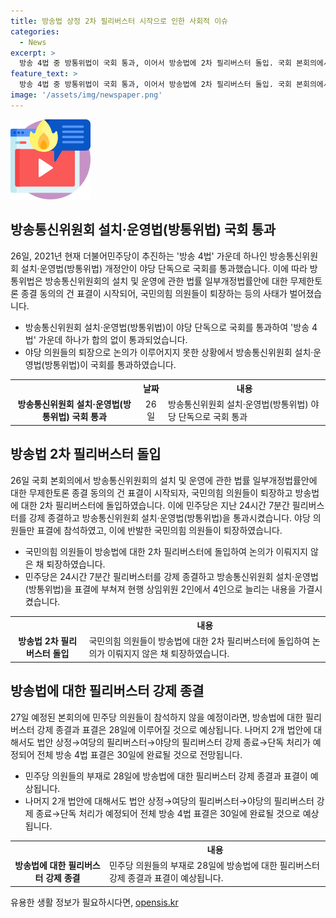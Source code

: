 ```yaml
---
title: 방송법 상정 2차 필리버스터 시작으로 인한 사회적 이슈
categories:
  - News
excerpt: >
  방송 4법 중 방통위법이 국회 통과, 이어서 방송법에 2차 필리버스터 돌입. 국회 본회의에서 방송통신위원회 설치·운영법(방통위법)이 야당 퇴장 후 가결됐고, 민주당은 필리버스터로 강제 종결. 더불어민주당은 방송법 등 순차적 처리 예정. 공영방송 이사 수 및 추천권 확대, 방송 4법 표결은 30일 완료 전망.
feature_text: >
  방송 4법 중 방통위법이 국회 통과, 이어서 방송법에 2차 필리버스터 돌입. 국회 본회의에서 방송통신위원회 설치·운영법(방통위법)이 야당 퇴장 후 가결됐고, 민주당은 필리버스터로 강제 종결. 더불어민주당은 방송법 등 순차적 처리 예정. 공영방송 이사 수 및 추천권 확대, 방송 4법 표결은 30일 완료 전망.
image: '/assets/img/newspaper.png'
---
```


<p><img src="/assets/img/news.png" alt="rentncar 속보" /></p>

<h2 data-ke-size="size26">방송통신위원회 설치·운영법(방통위법) 국회 통과</h2>

<p data-ke-size="size16">26일, 2021년 현재 더불어민주당이 추진하는 '방송 4법' 가운데 하나인 방송통신위원회 설치·운영법(방통위법) 개정안이 야당 단독으로 국회를 통과했습니다. 이에 따라 방통위법은 방송통신위원회의 설치 및 운영에 관한 법률 일부개정법률안에 대한 무제한토론 종결 동의의 건 표결이 시작되어, 국민의힘 의원들이 퇴장하는 등의 사태가 벌어졌습니다.</p>

<ul>
  <li>방송통신위원회 설치·운영법(방통위법)이 야당 단독으로 국회를 통과하여 '방송 4법' 가운데 하나가 합의 없이 통과되었습니다.</li>
  <li>야당 의원들의 퇴장으로 논의가 이루어지지 못한 상황에서 방송통신위원회 설치·운영법(방통위법)이 국회를 통과하였습니다.</li>
</ul>

<table>
  <tr>
    <th></th>
    <th>날짜</th>
    <th>내용</th>
  </tr>
  <tr>
    <td style="text-align: center; height: 17px;"><b>방송통신위원회 설치·운영법(방통위법) 국회 통과</b></td>
    <td style="text-align: center;">26일</td>
    <td>방송통신위원회 설치·운영법(방통위법) 야당 단독으로 국회 통과</td>
  </tr>
</table>

<h2 data-ke-size="size26">방송법 2차 필리버스터 돌입</h2>

<p data-ke-size="size16">26일 국회 본회의에서 방송통신위원회의 설치 및 운영에 관한 법률 일부개정법률안에 대한 무제한토론 종결 동의의 건 표결이 시작되자, 국민의힘 의원들이 퇴장하고 방송법에 대한 2차 필리버스터에 돌입하였습니다. 이에 민주당은 지난 24시간 7분간 필리버스터를 강제 종결하고 방송통신위원회 설치·운영법(방통위법)을 통과시켰습니다. 야당 의원들만 표결에 참석하였고, 이에 반발한 국민의힘 의원들이 퇴장하였습니다.</p>

<ul>
  <li>국민의힘 의원들이 방송법에 대한 2차 필리버스터에 돌입하여 논의가 이뤄지지 않은 채 퇴장하였습니다.</li>
  <li>민주당은 24시간 7분간 필리버스터를 강제 종결하고 방송통신위원회 설치·운영법(방통위법)을 표결에 부쳐져 현행 상임위원 2인에서 4인으로 늘리는 내용을 가결시켰습니다.</li>
</ul>

<table>
  <tr>
    <th></th>
    <th>내용</th>
  </tr>
  <tr>
    <td style="text-align: center; height: 17px;"><b>방송법 2차 필리버스터 돌입</b></td>
    <td>국민의힘 의원들이 방송법에 대한 2차 필리버스터에 돌입하여 논의가 이뤄지지 않은 채 퇴장하였습니다.</td>
  </tr>
</table>

<h2 data-ke-size="size26">방송법에 대한 필리버스터 강제 종결</h2>

<p data-ke-size="size16">27일 예정된 본회의에 민주당 의원들이 참석하지 않을 예정이라면, 방송법에 대한 필리버스터 강제 종결과 표결은 28일에 이루어질 것으로 예상됩니다. 나머지 2개 법안에 대해서도 법안 상정→여당의 필리버스터→야당의 필리버스터 강제 종료→단독 처리가 예정되어 전체 방송 4법 표결은 30일에 완료될 것으로 전망됩니다.</p>

<ul>
  <li>민주당 의원들의 부재로 28일에 방송법에 대한 필리버스터 강제 종결과 표결이 예상됩니다.</li>
  <li>나머지 2개 법안에 대해서도 법안 상정→여당의 필리버스터→야당의 필리버스터 강제 종료→단독 처리가 예정되어 전체 방송 4법 표결은 30일에 완료될 것으로 예상됩니다.</li>
</ul>

<table>
  <tr>
    <th></th>
    <th>내용</th>
  </tr>
  <tr>
    <td style="text-align: center; height: 17px;"><b>방송법에 대한 필리버스터 강제 종결</b></td>
    <td>민주당 의원들의 부재로 28일에 방송법에 대한 필리버스터 강제 종결과 표결이 예상됩니다.</td>
  </tr>
</table>
유용한 생활 정보가 필요하시다면, <a href="https://opensis.kr" rel="dofollow">opensis.kr</a>


